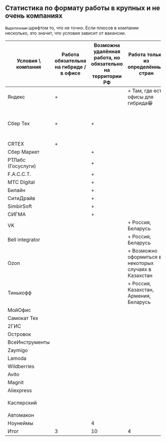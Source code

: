 ## Статистика по формату работы в крупных и не очень компаниях
`Выделенным` шрифтом то, что не точно. Если плюсов в компании несколько, это значит, что условия зависит от вакансии.

| Условия \ компания | Работа обязательна на гибриде / в офисе | Возможна удалённая работа, но обязательно на территории РФ | Работа только из определённых стран                   | Работа разрешена временно не на территории РФ | Работа без привязки к локации |
|--------------------|-----------------------------------------|------------------------------------------------------------|-------------------------------------------------------|-----------------------------------------------|-------------------------------|
| Яндекс             | +                                       |                                                            | + Там, где есть офисы для гибрида😁                   |                                               |                               |
| Сбер Тех           | +                                       | +                                                          |                                                       | + Аутсорт СберТеха через стороннюю компанию   |                               |
| CRTEX              | +                                       |                                                            |                                                       |                                               | +                             |
| Сбер Маркет        |                                         | +                                                          |                                                       |                                               |                               |
| РТЛабс (Госуслуги) |                                         | +                                                          |                                                       |                                               |                               |
| F.A.C.C.T.         |                                         | +                                                          |                                                       |                                               |                               |
| MTC Digital        |                                         | +                                                          |                                                       |                                               |                               |
| Билайн             |                                         | +                                                          |                                                       |                                               |                               |
| СитиДрайв          |                                         | +                                                          |                                                       |                                               |                               |
| SimbirSoft         |                                         | +                                                          |                                                       |                                               |                               |
| СИГМА              |                                         | +                                                          |                                                       |                                               |                               |
| VK                 |                                         |                                                            | + Россия, Беларусь                                    |                                               |                               |
| Bell integrator    |                                         |                                                            | + Россия, Беларусь                                    |                                               |                               |
| Ozon               |                                         |                                                            | + Возможно оформиться в некоторых случаях в Казахстан | +                                             |                               |
| Тинькофф           |                                         |                                                            | + Россия, Казахстан, Армения, Беларусь                |                                               |                               |
| МойОфис            |                                         |                                                            |                                                       | +                                             |                               |
| Самокат Тех        |                                         |                                                            |                                                       | +                                             | `+`                           |
| 2ГИС               |                                         |                                                            |                                                       |                                               | +                             |
| Островок           |                                         |                                                            |                                                       |                                               | +                             |
| ВсеИнструменты     |                                         |                                                            |                                                       |                                               | +                             |
| Zaymigo            |                                         |                                                            |                                                       |                                               | +                             |
| Lamoda             |                                         |                                                            |                                                       |                                               | +                             |
| Wildberries        |                                         |                                                            |                                                       |                                               | +                             |
| Avito              |                                         |                                                            |                                                       |                                               | +                             |
| Magnit             |                                         |                                                            |                                                       |                                               | +                             |
| Aliexpress         |                                         |                                                            |                                                       |                                               | `+`                           |
| Касперский         |                                         |                                                            |                                                       |                                               | `+ Говорят зависит от отдела` |
| Автомакон          |                                         |                                                            |                                                       |                                               | +                             |
| Ноунеймы           |                                         | 4                                                          |                                                       |                                               | 6                             |
| Итог               | 3                                       | 10                                                         | 4                                                     | 4                                             | 19                            |
